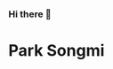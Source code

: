 ### Hi there 👋
<h1>Park Songmi</h1>
<!--
**ssongmi/ssongmi** is a ✨ _special_ ✨ repository because its `README.md` (this file) appears on your GitHub profile.

### Park Songmi

Here are some ideas to get you started:

- 🔭 I’m currently working on ...
- 🌱 I’m currently learning ...
- 👯 I’m looking to collaborate on ...
- 🤔 I’m looking for help with ...
- 💬 Ask me about ...
- 📫 How to reach me: ...
- 😄 Pronouns: ...
- ⚡ Fun fact: ...
-->
